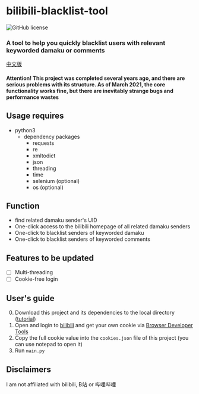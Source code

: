 # bilibili-blacklist-tool
![GitHub license](https://img.shields.io/github/license/Koukotsukan/bilibili-blacklist-tool?style=flat-square)
### A tool to help you quickly blacklist users with relevant keyworded damaku or comments
[中文版](./README.md)
#### Attention! This project was completed several years ago, and there are serious problems with its structure. As of March 2021, the core functionality works fine, but there are inevitably strange bugs and performance wastes

## Usage requires
+ python3
  + dependency packages 
    + requests
    + re
    + xmltodict
    + json
    + threading
    + time
    + selenium (optional)
    + os (optional)

## Function
+ find related damaku sender's UID
+ One-click access to the bilibili homepage of all related damaku senders
+ One-click to blacklist senders of keyworded damaku
+ One-click to blacklist senders of keyworded comments

## Features to be updated
- [ ] Multi-threading
- [ ] Cookie-free login

## User's guide
0. Download this project and its dependencies to the local directory ([tutorial](https://docs.github.com/en/github/creating-cloning-and-archiving-repositories/cloning-a-repository))
1. Open and login to [bilibili](https://www.bilibili.com) and get your own cookie via [Browser Developer Tools](https://developer.mozilla.org/en-US/docs/Tools)
2. Copy the full cookie value into the ``cookies.json`` file of this project (you can use notepad to open it)
3. Run ``main.py``

## Disclaimers
I am not affiliated with bilibili, B站 or 哔哩哔哩
